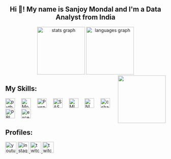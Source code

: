 <h2 align="center">Hi 👋! My name is Sanjoy Mondal and I'm a Data Analyst from India</h2>

<div align="center">
  <img src="https://github-readme-stats.vercel.app/api?username=sanjoymondal677&hide_title=false&hide_rank=false&show_icons=true&include_all_commits=true&count_private=true&disable_animations=false&theme=dracula&locale=en&hide_border=false" height="150" alt="stats graph"  />
  <img src="https://github-readme-stats.vercel.app/api/top-langs?username=sanjoymondal677&locale=en&hide_title=false&layout=compact&card_width=320&langs_count=5&theme=dracula&hide_border=false" height="150" alt="languages graph"  />
</div>


<img align="right" height="150" src="https://media.tenor.com/whgQwNlVvNkAAAAi/xero-code.gif"  />

<h2>My Skills:</h2>
<div align="left">
    <img src="https://cdn.jsdelivr.net/gh/devicons/devicon/icons/python/python-original.svg" height="30" alt="python logo"  />
  <img width="12" />
  <img src="https://www.vectorlogo.zone/logos/mysql/mysql-ar21.svg" height="30" alt="Mongo logo"  />
  <img width="12" />
  <img src="https://img.icons8.com/?size=96&id=74402&format=png" height="30" alt="Pyspark logo"  />
  <img width="12" />
  <img src="https://miro.medium.com/v2/resize:fit:800/1*MwZZjt-IlJU0TFaZxfBz1Q.jpeg" height="30" alt="SAS logo"  />
  <img width="12" />
  <img src="https://www.sas.com/en_hk/_jcr_content/socialShareImage.img.875a71da204c4625866694182d4eef16.png" height="30" alt="ML logo"  />
  <img width="12" />
  <img src="https://encrypted-tbn0.gstatic.com/images?q=tbn:ANd9GcQEv_RHrU_WquIwn3YOtCoenMNMtARUcXnVxh2Sja5HU95v21zkCtYnfbrcIvOH2tcIxac&usqp=CAU" height="30" alt="NLP logo"  />
  <img width="12" />
  
  <img src="https://cdn-icons-png.flaticon.com/512/9831/9831299.png" height="30" alt="csharp logo"  />
  <img width="12" />
  <img src="https://encrypted-tbn0.gstatic.com/images?q=tbn:ANd9GcSnUlBAK2EbJ2JKiniCppIH6e06vRRQvF7jq8AyxSYgW1Gdokt3jkG6S5bfMdL2YZNty0g&usqp=CAU" height="30" alt="PBI logo"  />
  <img width="12" />
  <img src="https://static.vecteezy.com/system/resources/previews/019/550/671/original/microsoft-excel-logo-icon-free-download-free-vector.jpg" height="30" alt="excel logo"  />
  <img width="12" />
</div>

<h2>Profiles:</h2>

<div align="left">
    <a href="https://www.linkedin.com/in/sanjoy-mondal-04363b195/">
       
  <img src="https://img.shields.io/static/v1?message=LinkedIn&logo=linkedin&label=&color=0077B5&logoColor=white&labelColor=&style=for-the-badge" height="35" alt="youtube logo"  />
</a> 
<a href="https://www.kaggle.com/sanjoymondal0">
  <img src="https://www.kaggle.com/static/images/logos/kaggle-logo-gray-300.png" height="35" alt="instagram logo"  />
</a>
<a href="https://mail.google.com/mail/u/0/#inbox">
  <img src="https://encrypted-tbn0.gstatic.com/images?q=tbn:ANd9GcSuI-EG2Omwoas7A4OFCEcWPhNtbasSD1vpk8wH-owR&s" height="35" alt="twitch logo"  />
</a>

<a href="https://leetcode.com/user8257Zl/">
    <img src="https://encrypted-tbn0.gstatic.com/images?q=tbn:ANd9GcSE-0pIxHkbyyx0P6VZ16ozSwjtR5qyKkLAk7EROIFv&s" height="35" alt="twitch logo"  />
  </a>
  </div>


